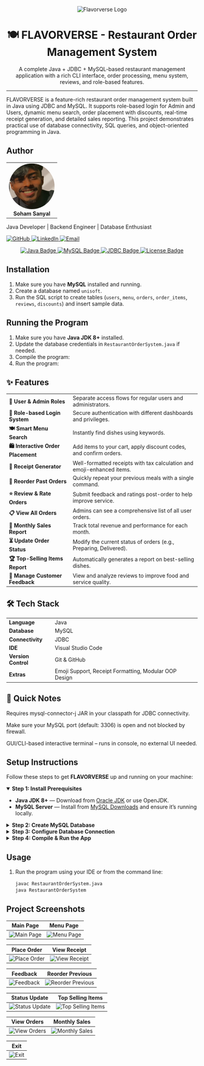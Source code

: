 <p align="center">
  <img src="flavorverse-banner.jpg" alt="Flavorverse Logo" width="600"/>
</p>

<h1 align="center">🍽️ FLAVORVERSE - Restaurant Order Management System</h1>

<p align="center">
  A complete Java + JDBC + MySQL-based restaurant management application with a rich CLI interface, order processing, menu system, reviews, and role-based features.
</p>

---

FLAVORVERSE is a feature-rich restaurant order management system built in Java using JDBC and MySQL. It supports role-based login for Admin and Users, dynamic menu search, order placement with discounts, real-time receipt generation, and detailed sales reporting. This project demonstrates practical use of database connectivity, SQL queries, and object-oriented programming in Java.

## Author

<table>
  <tr>
    <td align="center">
      <img src="https://raw.githubusercontent.com/Soham1690/JDBCProject/master/Screenshots/Author.jpg" width="120" height="120" style="border-radius: 50%;" alt="Soham Sanyal"/>
      <br />
      <strong>Soham Sanyal</strong>
    </td>
  </tr>
</table>



<p style="margin-top: 4px;">Java Developer | Backend Engineer | Database Enthusiast</p> <p> <a href="https://github.com/Soham1690" target="_blank"> <img src="https://img.shields.io/badge/GitHub-Soham1690-181717?style=flat&logo=github" alt="GitHub"> </a> <a href="https://www.linkedin.com/in/soham6969" target="_blank"> <img src="https://img.shields.io/badge/LinkedIn-Soham%20Sanyal-0077B5?style=flat&logo=linkedin" alt="LinkedIn"> </a> <a href="mailto:sohamsanyal2@gmail.com" target="_blank"> <img src="https://img.shields.io/badge/Email-sohamsanyal2@gmail.com-D14836?style=flat&logo=gmail&logoColor=white" alt="Email"> </a> </p> </div>

<p align="center">
  <a href="https://www.java.com">
    <img src="https://img.shields.io/badge/Java-%23ED8B00.svg?style=for-the-badge&logo=java&logoColor=white" alt="Java Badge"/>
  </a>
  <a href="https://www.mysql.com">
    <img src="https://img.shields.io/badge/MySQL-%2300758F.svg?style=for-the-badge&logo=mysql&logoColor=white" alt="MySQL Badge"/>
  </a>
  <a href="https://en.wikipedia.org/wiki/Java_Database_Connectivity">
    <img src="https://img.shields.io/badge/JDBC-%23007396.svg?style=for-the-badge&logo=databricks&logoColor=white" alt="JDBC Badge"/>
  </a>
  <a href="LICENSE">
    <img src="https://img.shields.io/badge/License-MIT-green.svg?style=for-the-badge" alt="License Badge"/>
  </a>
</p>


## Installation
1. Make sure you have **MySQL** installed and running.
2. Create a database named `unisoft`.
3. Run the SQL script to create tables (`users`, `menu`, `orders`, `order_items`, `reviews`, `discounts`) and insert sample data.

## Running the Program

1. Make sure you have **Java JDK 8+** installed.
2. Update the database credentials in `RestaurantOrderSystem.java` if needed.
3. Compile the program:
4. Run the program:


<h2>✨ Features</h2>

<table>
  <tr>
    <td><strong>👥 User & Admin Roles</strong></td>
    <td>Separate access flows for regular users and administrators.</td>
  </tr>
  <tr>
    <td><strong>🔐 Role-based Login System</strong></td>
    <td>Secure authentication with different dashboards and privileges.</td>
  </tr>
  <tr>
    <td><strong>🍽️ Smart Menu Search</strong></td>
    <td>Instantly find dishes using keywords.</td>
  </tr>
  <tr>
    <td><strong>🛍️ Interactive Order Placement</strong></td>
    <td>Add items to your cart, apply discount codes, and confirm orders.</td>
  </tr>
  <tr>
    <td><strong>📃 Receipt Generator</strong></td>
    <td>Well-formatted receipts with tax calculation and emoji-enhanced items.</td>
  </tr>
  <tr>
    <td><strong>🔁 Reorder Past Orders</strong></td>
    <td>Quickly repeat your previous meals with a single command.</td>
  </tr>
  <tr>
    <td><strong>⭐ Review & Rate Orders</strong></td>
    <td>Submit feedback and ratings post-order to help improve service.</td>
  </tr>
  <tr>
    <td><strong>📋 View All Orders</strong></td>
    <td>Admins can see a comprehensive list of all user orders.</td>
  </tr>
  <tr>
    <td><strong>📆 Monthly Sales Report</strong></td>
    <td>Track total revenue and performance for each month.</td>
  </tr>
  <tr>
    <td><strong>⏳ Update Order Status</strong></td>
    <td>Modify the current status of orders (e.g., Preparing, Delivered).</td>
  </tr>
  <tr>
    <td><strong>🏆 Top-Selling Items Report</strong></td>
    <td>Automatically generates a report on best-selling dishes.</td>
  </tr>
  <tr>
    <td><strong>📝 Manage Customer Feedback</strong></td>
    <td>View and analyze reviews to improve food and service quality.</td>
  </tr>
</table>


<h2>🛠️ Tech Stack</h2>

<table>
  <tr>
    <td><strong>Language</strong></td>
    <td>Java</td>
  </tr>
  <tr>
    <td><strong>Database</strong></td>
    <td>MySQL</td>
  </tr>
  <tr>
    <td><strong>Connectivity</strong></td>
    <td>JDBC</td>
  </tr>
  <tr>
    <td><strong>IDE</strong></td>
    <td>Visual Studio Code</td>
  </tr>
  <tr>
    <td><strong>Version Control</strong></td>
    <td>Git & GitHub</td>
  </tr>
  <tr>
    <td><strong>Extras</strong></td>
    <td>Emoji Support, Receipt Formatting, Modular OOP Design</td>
  </tr>
</table>


## 📝 Quick Notes
 Requires mysql-connector-j JAR in your classpath for JDBC connectivity.

 Make sure your MySQL port (default: 3306) is open and not blocked by firewall.

 GUI/CLI-based interactive terminal – runs in console, no external UI needed.


<h2> Setup Instructions</h2>
<p>Follow these steps to get <strong>FLAVORVERSE</strong> up and running on your machine:</p>

<details open>
<summary><strong> Step 1: Install Prerequisites</strong></summary>
<ul>
  <li><strong>Java JDK 8+</strong> — Download from <a href="https://www.oracle.com/java/technologies/javase-jdk11-downloads.html" target="_blank">Oracle JDK</a> or use OpenJDK.</li>
  <li><strong>MySQL Server</strong> — Install from <a href="https://dev.mysql.com/downloads/mysql/" target="_blank">MySQL Downloads</a> and ensure it’s running locally.</li>
</ul>
</details>

<details>
<summary><strong>Step 2: Create MySQL Database</strong></summary>
<p>Open MySQL CLI or MySQL Workbench and run the following command:</p>

<pre><code>CREATE DATABASE unisoft;</code></pre>

<p>(Optional) Use the provided <code>.sql</code> file to create tables and insert initial sample data.</p>
</details>

<details>
<summary><strong> Step 3: Configure Database Connection</strong></summary>
<p>Edit the connection credentials in <code>RestaurantOrderSystem.java</code>:</p>

<pre><code>String url = "jdbc:mysql://localhost:3306/unisoft";
String username = "your_mysql_username";
String password = "your_mysql_password";</code></pre>
</details>

<details>
<summary><strong> Step 4: Compile & Run the App</strong></summary>
<p>Open your terminal or IDE and execute:</p>

<pre><code>javac RestaurantOrderSystem.java
java RestaurantOrderSystem</code></pre>

<p><strong> Pro Tip:</strong> For best visuals, use a terminal that supports emoji (e.g., Windows Terminal, VS Code).</p>
</details>


## Usage

1. Run the program using your IDE or from the command line:
   ```bash
   javac RestaurantOrderSystem.java
   java RestaurantOrderSystem


##  Project Screenshots

| Main Page | Menu Page |
|-----------|-----------|
| ![Main Page](Screenshots/MainPage.png) | ![Menu Page](https://github.com/user-attachments/assets/c3b4dd12-10fa-44b4-a275-abf3f927a5ac) |

| Place Order | View Receipt |
|-------------|--------------|
| ![Place Order](Screenshots/PlaceOrder.png) | ![View Receipt](Screenshots/ViewReceipt.png) |

| Feedback | Reorder Previous |
|----------|------------------|
| ![Feedback](Screenshots/Feedback.png) | ![Reorder Previous](Screenshots/ReorderPrevious.png) |

| Status Update | Top Selling Items |
|----------------|------------------|
| ![Status Update](Screenshots/StatusUpdate.png) | ![Top Selling Items](Screenshots/TopSelling.png) |

| View Orders | Monthly Sales |
|-------------|----------------|
| ![View Orders](Screenshots/ViewOrders.png) | ![Monthly Sales](Screenshots/MonthlySales.png) |

| Exit |
|------|
| ![Exit](Screenshots/Exit.png) |





